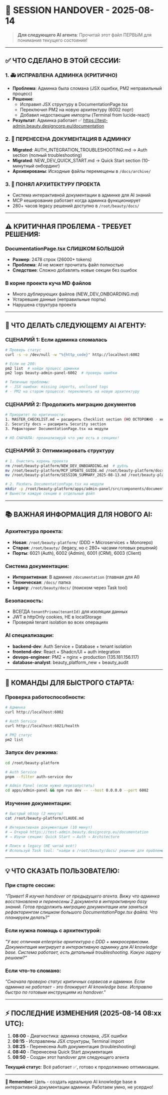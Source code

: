 # 🔄 SESSION HANDOVER - 2025-08-14

> **Для следующего AI агента**: Прочитай этот файл ПЕРВЫМ для понимания текущего состояния!

---

## ✅ **ЧТО СДЕЛАНО В ЭТОЙ СЕССИИ:**

### **1. 🚑 ИСПРАВЛЕНА АДМИНКА (КРИТИЧНО)**
- **Проблема**: Админка была сломана (JSX ошибки, PM2 неправильный процесс)
- **Решение**: 
  - Исправил JSX структуру в DocumentationPage.tsx
  - Переключил PM2 на новую архитектуру (6002 порт)
  - Добавил недостающие импорты (Terminal from lucide-react)
- **Результат**: Админка работает ✅ https://test-admin.beauty.designcorp.eu/documentation

### **2. 📖 ПЕРЕНЕСЕНА ДОКУМЕНТАЦИЯ В АДМИНКУ**
- **Migrated**: AUTH_INTEGRATION_TROUBLESHOOTING.md → Auth section (полный troubleshooting)
- **Migrated**: NEW_DEV_QUICK_START.md → Quick Start section (10-минутный онбординг)
- **Архивированы**: Исходные файлы перемещены в `/docs/archive/`

### **3. 🧠 ПОНЯЛ АРХИТЕКТУРУ ПРОЕКТА**
- Система интерактивной документации в админке для AI знаний
- MCP кеширование работает когда админка функционирует
- 280+ часов legacy решений доступно в `/root/beauty/docs/`

---

## ⚠️ **КРИТИЧНАЯ ПРОБЛЕМА - ТРЕБУЕТ РЕШЕНИЯ:**

### **DocumentationPage.tsx СЛИШКОМ БОЛЬШОЙ**
- **Размер**: 2478 строк (26000+ tokens)
- **Проблема**: AI не может прочитать файл полностью
- **Следствие**: Сложно добавлять новые секции без ошибок

### **В корне проекта куча MD файлов**  
- Много дублирующих файлов (NEW_DEV_ONBOARDING.md)
- Устаревшие данные (неправильные порты)
- Нарушена структура проекта

---

## 🎯 **ЧТО ДЕЛАТЬ СЛЕДУЮЩЕМУ AI АГЕНТУ:**

### **СЦЕНАРИЙ 1: Если админка сломалась**
```bash
# Проверь статус
curl -s -o /dev/null -w "%{http_code}" http://localhost:6002

# Если не 200:
pm2 list  # найди процесс админки
pm2 logs beauty-admin-panel-6002  # проверь ошибки

# Типичные проблемы:
# - JSX ошибки: missing imports, unclosed tags
# - PM2 на старом процессе: переключить на новую архитектуру
```

### **СЦЕНАРИЙ 2: Продолжить миграцию документов**
```bash
# Приоритет по критичности:
1. MASTER_CHECKLIST.md → расширить Checklist section (НО ОСТОРОЖНО - не удалить существующий контент!)
2. Security docs → расширить Security section 
3. Рефакторинг DocumentationPage.tsx на модули

# НО СНАЧАЛА: проанализируй что уже есть в секциях!
```

### **СЦЕНАРИЙ 3: Оптимизировать структуру**
```bash
# 1. Очистить корень проекта
rm /root/beauty-platform/NEW_DEV_ONBOARDING.md  # дубль
mv /root/beauty-platform/MCP_UPDATE_GUIDE.md /root/beauty-platform/docs/shared/
mv /root/beauty-platform/SESSION_SUMMARY_2025-08-13.md /root/beauty-platform/docs/archive/

# 2. Разбить DocumentationPage.tsx на модули
mkdir -p /root/beauty-platform/apps/admin-panel/src/components/documentation/sections
# Вынести каждую секцию в отдельный файл
```

---

## 📚 **ВАЖНАЯ ИНФОРМАЦИЯ ДЛЯ НОВОГО AI:**

### **Архитектура проекта:**
- **Новая**: `/root/beauty-platform/` (DDD + Microservices + Monorepo)
- **Старая**: `/root/beauty/` (legacy, но с 280+ часами готовых решений)
- **Порты**: 6021 (Auth), 6002 (Admin), 6001 (CRM), 6003 (Client)

### **Система документации:**
- **Интерактивная**: В админке `/documentation` (главная для AI)
- **Техническая**: `/docs/` папка 
- **Legacy**: `/root/beauty/docs/` (поиском через Task tool)

### **Безопасность:**
- ВСЕГДА `tenantPrisma(tenantId)` для изоляции данных
- JWT в httpOnly cookies, НЕ в localStorage
- Проверяй tenant isolation во всех операциях

### **AI специализации:**
- **backend-dev**: Auth Service + Database + tenant isolation
- **frontend-dev**: React + Shadcn/UI + auth integration  
- **devops-engineer**: PM2 + nginx + production (135.181.156.117)
- **database-analyst**: beauty_platform_new + beauty_audit

---

## 🚀 **КОМАНДЫ ДЛЯ БЫСТРОГО СТАРТА:**

### **Проверка работоспособности:**
```bash
# Админка
curl http://localhost:6002

# Auth Service  
curl http://localhost:6021/health

# PM2 статус
pm2 list
```

### **Запуск dev режима:**
```bash
cd /root/beauty-platform

# Auth Service
pnpm --filter auth-service dev

# Admin Panel (если нужно перезапустить)
cd apps/admin-panel && npm run dev -- --host 0.0.0.0 --port 6002
```

### **Изучение документации:**
```bash
# Быстрый обзор (2 минуты)
cat /root/beauty-platform/CLAUDE.md

# Интерактивная документация (10 минут)  
# → Открой https://test-admin.beauty.designcorp.eu/documentation
# → Изучи секции: Quick Start → Auth → Architecture

# Поиск в legacy (НЕ читай всё!)
# Используй Task tool: "найди в /root/beauty/docs/ решение для проблемы X"
```

---

## 💡 **ЧТО СКАЗАТЬ ПОЛЬЗОВАТЕЛЮ:**

### **При старте сессии:**
*"Привет! Я изучил handover от предыдущего агента. Вижу что админка восстановлена и перенесены 2 документа в интерактивную базу знаний. Готов продолжить миграцию документации или заняться рефакторингом слишком большого DocumentationPage.tsx файла. Что планируем делать?"*

### **Если нужна помощь с архитектурой:**
*"У вас отличная enterprise архитектура с DDD + микросервисами. Документация мигрирует в интерактивную админку для AI knowledge base. Система работает, есть детальный troubleshooting. Какую задачу решаем?"*

### **Если что-то сломано:**
*"Сначала проверю статус критичных сервисов и админки. Если админка не работает - это блокирует AI knowledge base. Исправлю быстро по готовым инструкциям из handover."*

---

## ⚡ **ПОСЛЕДНИЕ ИЗМЕНЕНИЯ (2025-08-14 08:xx UTC):**

1. **08:00** - Диагностика: админка сломана, JSX ошибки
2. **08:15** - Исправлены JSX структуры, Terminal import
3. **08:25** - Перенесена Auth документация (troubleshooting)  
4. **08:40** - Перенесена Quick Start документация
5. **08:50** - Создан этот handover для следующего агента

**Текущий статус**: Всё работает ✅, готово к продолжению оптимизации.

---

**🎯 Remember**: Цель - создать идеальную AI knowledge base в интерактивной документации админки. Работаем умно, не усердно!